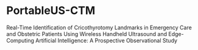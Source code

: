 # PortableUS-CTM
Real-Time Identification of Cricothyrotomy Landmarks in Emergency Care and Obstetric Patients Using Wireless Handheld Ultrasound and Edge-Computing Artificial Intelligence: A Prospective Observational Study 
